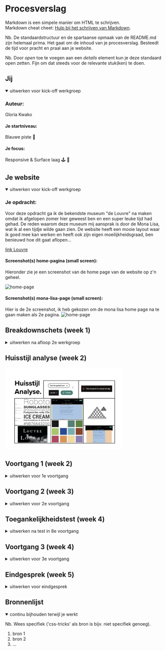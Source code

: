 # Procesverslag
Markdown is een simpele manier om HTML te schrijven.  
Markdown cheat cheet: [Hulp bij het schrijven van Markdown](https://github.com/adam-p/markdown-here/wiki/Markdown-Cheatsheet).

Nb. De standaardstructuur en de spartaanse opmaak van de README.md zijn helemaal prima. Het gaat om de inhoud van je procesverslag. Besteedt de tijd voor pracht en praal aan je website.

Nb. Door *open* toe te voegen aan een *details* element kun je deze standaard open zetten. Fijn om dat steeds voor de relevante stuk(ken) te doen.





## Jij

<details open>
<summary>uitwerken voor kick-off werkgroep</summary>

### Auteur:
Gloria Kwako 

#### Je startniveau:
Blauwe piste 🗻

#### Je focus:
Responsive & Surface laag 🕹 🧩
 
</details>





## Je website

<details open>
<summary>uitwerken voor kick-off werkgroep</summary>

### Je opdracht:
Voor deze opdracht ga ik de bekendste museum "de Louvre" na maken omdat ik afgelopen zomer hier geweest ben en een super leuke tijd had gehad. De reden waarom deze museum mij aansprak is door de Mona Lisa, wat ik al een tijdje wilde gaan zien. De website heeft een mooie layout waar ik goed mee kan werken en heeft ook zijn eigen moeilijkheidsgraad, ben benieuwd hoe dit gaat aflopen...

<a href="https://www.louvre.fr/en">link Louvre</a>

#### Screenshot(s) home-pagina (small screen): 
Hieronder zie je een screenshot van de home page van de website op z'n geheel. 

<img src="images/louvre1.png" width="340px" alt="home-page">


#### Screenshot(s) mona-lisa-page (small screen):
 Hier is de 2e screenshot, ik heb gekozen om de mona lisa home page na te gaan maken als 2e pagina. 
<img src="images/louvre2.png" width="340px" alt="home-page">
 
</details>




## Breakdownschets (week 1)

<details>
<summary>uitwerken na afloop 2e werkgroep</summary>

### de hele pagina 1 & 2: 
Hier is de volledige pagina te zien op een mobiele formaat.
<img src="images/louvrePage.png" width="375px" alt="louvre-pagina">
<img src="images/louvrePage2.png" width="375px" alt="louvre-pagina">

### breakdown onderdelen: 
Deze pagina's heb ik HTML onderdelen geven om zo het werk makkelijker te verdelen in het programma. 
<img src="images/louvre3.png" width="375px" alt="louvre-pagina">
<img src="images/louvre4.png" width="375px" alt="louvre-pagina">

### ongeïnteresseerde onderdelen 1: 
Deze zijn de onderdelen die ik niet mee gaan nemen.
<img src="images/louvp12.png" width="375px" alt="breakdown van een dynamisch deel">
<img src="images/louvp11.png" width="375px" alt="breakdown van nog een dynamisch deel">

<img src="images/louvp14.png" width="375px" alt="breakdown van een dynamisch deel">
<img src="images/louvp13.png" width="375px" alt="breakdown van nog een dynamisch deel">

<img src="images/louvp15.png" width="375px" alt="breakdown van nog een dynamisch deel">

### ongeïnteresseerde onderdelen 2: 
<img src="images/louvp22.png" width="375px" alt="breakdown van een dynamisch deel">
<img src="images/louvp211.png" width="375px" alt="breakdown van nog een dynamisch deel">

<img src="images/louvp23.png" width="375px" alt="breakdown van een dynamisch deel">
<img src="images/louvp24.png" width="375px" alt="breakdown van nog een dynamisch deel">

<img src="images/louvp25.png" width="375px" alt="breakdown van nog een dynamisch deel">


</details>


## Huisstijl analyse (week 2)
<img src="images/huisstijl.png" width="375px" alt="huisstijl">




## Voortgang 1 (week 2)

<details>
<summary>uitwerken voor 1e voortgang</summary>

### Stand van zaken
hier dit ging goed & dit was lastig (neem ook screenshots op van delen van je website en code)


### Agenda voor meeting
samen met je groepje opstellen

| student 1      | student 2          | student 3    | student 4        |
| ---            | ---                | ---          | ---              |
| dit bespreken  | en dit             | en ik dit    | en dan ik dat    |
| en dat ook nog | dit als er tijd is | nog een punt | dit wil ik zeker |
| ...            | ...                | ...          | ...              |


### Verslag van meeting
hier na afloop snel de uitkomsten van de meeting vastleggen

- punt 1
- punt 2
- nog een punt
- ...

</details>





## Voortgang 2 (week 3)

<details>
<summary>uitwerken voor 2e voortgang</summary>

### Stand van zaken
hier dit ging goed & dit was lastig (neem ook screenshots op van delen van je website en code)


### Agenda voor meeting
samen met je groepje opstellen

| student 1      | student 2          | student 3    | student 4        |
| ---            | ---                | ---          | ---              |
| dit bespreken  | en dit             | en ik dit    | en dan ik dat    |
| en dat ook nog | dit als er tijd is | nog een punt | dit wil ik zeker |
| ...            | ...                | ...          | ...              |


### Verslag van meeting
hier na afloop snel de uitkomsten van de meeting vastleggen

- punt 1
- punt 2
- nog een punt
- ...

</details>





## Toegankelijkheidstest (week 4)

<details>
<summary>uitwerken na test in 8e voortgang</summary>

### Bevindingen
Lijst met je bevindingen die in de test naar voren kwamen:

#### Titel eerste bevinding
Hier korte omschrijving (met indien nodig een afbeelding)

Hier een omschrijving van hoe het opgelost kan worden (met indien nodig een afbeelding)


#### Titel tweede bevinding. 
Hier korte omschrijving (met indien nodig een afbeelding)

Hier een omschrijving van hoe het opgelost kan worden (met indien nodig een afbeelding)


#### Titel volgende bevinding. 
Hier korte omschrijving (met indien nodig een afbeelding)

Hier een omschrijving van hoe het opgelost kan worden (met indien nodig een afbeelding)


#### Titel nog een bevinding. 
Hier korte omschrijving (met indien nodig een afbeelding)

Hier een omschrijving van hoe het opgelost kan worden (met indien nodig een afbeelding)

</details>





## Voortgang 3 (week 4)

<details>
<summary>uitwerken voor 3e voortgang</summary>

### Stand van zaken
hier dit ging goed & dit was lastig (neem ook screenshots op van delen van je website en code)


### Agenda voor meeting
samen met je groepje opstellen

| student 1      | student 2          | student 3    | student 4        |
| ---            | ---                | ---          | ---              |
| dit bespreken  | en dit             | en ik dit    | en dan ik dat    |
| en dat ook nog | dit als er tijd is | nog een punt | dit wil ik zeker |
| ...            | ...                | ...          | ...              |


### Verslag van meeting
hier na afloop snel de uitkomsten van de meeting vastleggen

- punt 1
- punt 2
- nog een punt
- ...

</details>





## Eindgesprek (week 5)

<details>
<summary>uitwerken voor eindgesprek</summary>

### Stand van zaken
hier dit ging goed & dit was lastig (neem ook screenshots op van delen van je website en code)

### Screenshot(s)

hier screenshot(s) van je eindresultaat

</details>





## Bronnenlijst

<details open>
<summary>continu bijhouden terwijl je werkt</summary>

Nb. Wees specifiek ('css-tricks' als bron is bijv. niet specifiek genoeg).

1. bron 1
2. bron 2
3. ...

</details>